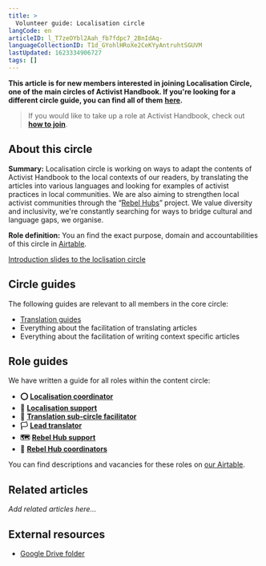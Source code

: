 ```yaml
---
title: >
  Volunteer guide: Localisation circle
langCode: en
articleID: l_T7zeOYbl2Aah_fb7fdpc7_2BnIdAq-
languageCollectionID: T1d_GYohlHRoXe2CeKYyAntruhtSGUVM
lastUpdated: 1623334906727
tags: []
---
```


**This article is for new members interested in joining Localisation Circle, one of the main circles of Activist Handbook. If you're looking for a different circle guide, you can find all of them** [**here**](/support)**.**

> If you would like to take up a role at Activist Handbook, check out [**how to join**](/join).

## About this circle

**Summary:** Localisation circle is working on ways to adapt the contents of Activist Handbook to the local contexts of our readers, by translating the articles into various languages and looking for examples of activist practices in local communities. We are also aiming to strengthen local activist communities through the “[Rebel Hubs](https://docs.google.com/document/d/1RLC8OHYbzKo4v4UDkao27Z2NQIy5OBSc_SXs0uLqMBk/edit)” project. We value diversity and inclusivity, we're constantly searching for ways to bridge cultural and language gaps, we organise.

**Role definition:** You an find the exact purpose, domain and accountabilities of this circle in [Airtable](https://airtable.com/shrnow8KNDUtO4oGq/tblTRJuhY3VDCNwJr/viwQ80eK0aE226gpv/rec6vpnbhmjyxIIv7).

[Introduction slides to the loclisation circle](https://app.pitch.com/app/presentation/64eed5ef-284c-49ed-babe-a549a3247b38/036fbe07-15a6-441d-ab95-848107eb37f1)

## Circle guides

The following guides are relevant to all members in the core circle:

-   [Translation guides](/support/localisation/translate)
-   Everything about the facilitation of translating articles
-   Everything about the facilitation of writing context specific articles

## Role guides

We have written a guide for all roles within the content circle:

-   **⭕️** [**Localisation coordinator**](/support/localisation/coordinator)
-   **🙌** [**Localisation support**](/support/localisation/localisationsupport)
-   **💬** [**Translation sub-circle facilitator**](/support/localisation/translation-facilitator)
-   **🏳** [**Lead translator**](/support/localisation/leadtranslator)
-   **🗺** [**Rebel Hub support**](/support/localisation/rebelhubsupport)
-   **📍** [**Rebel Hub coordinators**](/support/hub)

You can find descriptions and vacancies for these roles on [our Airtable](https://airtable.com/shr6GqOJ7587fNbEn/tbloV4g8loVisebVz?filter_Circles=Localisation%20circle).

## **Related articles**

_Add related articles here…_

## **External resources**

-   [Google Drive folder](https://drive.google.com/drive/folders/1VYanhnyFSG9KxrgQrv2UuHuUKx2NIyoK)
